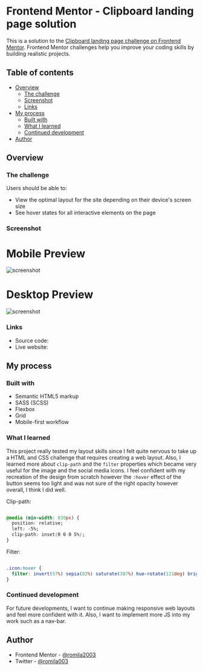 # Frontend Mentor - Clipboard landing page solution

This is a solution to the [Clipboard landing page challenge on Frontend Mentor](https://www.frontendmentor.io/challenges/clipboard-landing-page-5cc9bccd6c4c91111378ecb9). Frontend Mentor challenges help you improve your coding skills by building realistic projects. 

## Table of contents

- [Overview](#overview)
  - [The challenge](#the-challenge)
  - [Screenshot](#screenshot)
  - [Links](#links)
- [My process](#my-process)
  - [Built with](#built-with)
  - [What I learned](#what-i-learned)
  - [Continued development](#continued-development)
- [Author](#author)



## Overview

### The challenge

Users should be able to:

- View the optimal layout for the site depending on their device's screen size
- See hover states for all interactive elements on the page

### Screenshot

# Mobile Preview

![screenshot]()

# Desktop Preview 

![screenshot]()

### Links

 - Source code: []()
 - Live website: []()

## My process

### Built with

- Semantic HTML5 markup
- SASS (SCSS)
- Flexbox
- Grid
- Mobile-first workflow

### What I learned

This project really tested my layout skills since I felt quite nervous to take up a HTML and CSS challenge that requires creating a web layout. Also, I learned more about `clip-path` and the `filter` properties which became very useful for the image and the social media icons. I feel confident with my recreation of the design from scratch however the `:hover` effect of the button seems too light and was not sure of the right opacity however overall, I think I did well.

Clip-path:

```css

@media (min-width: 830px) {
  position: relative;
  left: -5%;
  clip-path: inset(0 0 0 5%);
}

```
Filter:

```css

.icon:hover {
  filter: invert(57%) sepia(82%) saturate(387%) hue-rotate(121deg) brightness(92%) contrast(88%);
}

```


### Continued development

For future developments, I want to continue making responsive web layouts and feel more confident with it. Also, I want to implement more JS into my work such as a nav-bar.


## Author

- Frontend Mentor - [@romila2003](https://www.frontendmentor.io/profile/romila2003)
- Twitter - [@romila003](https://www.twitter.com/romila003)

